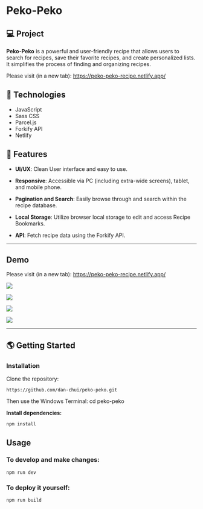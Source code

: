 # Peko-Peko

## 💻 Project

**Peko-Peko** is a powerful and user-friendly recipe that allows users to search for recipes, save their favorite recipes, and create personalized lists. It simplifies the process of finding and organizing recipes.

Please visit (in a new tab): https://peko-peko-recipe.netlify.app/

## 🚀 Technologies

- JavaScript
- Sass CSS
- Parcel.js
- Forkify API
- Netlify

## 💫 Features

- **UI/UX**: Clean User interface and easy to use.

- **Responsive**: Accessible via PC (including extra-wide screens), tablet, and mobile phone.
  
- **Pagination and Search**: Easily browse through and search within the recipe database.

- **Local Storage**: Utilize browser local storage to edit and access Recipe Bookmarks.

- **API**: Fetch recipe data using the Forkify API.


---

## Demo

Please visit (in a new tab): https://peko-peko-recipe.netlify.app/

![](/assets/screenshot1.webp)

![](/assets/screenshot2.webp)

![](/assets/screenshot3.webp)

![](/assets/screenshot4.webp)

---


## 🌎 Getting Started

### Installation

Clone the repository:

```
https://github.com/dan-chui/peko-peko.git
```

Then use the Windows Terminal: cd peko-peko


**Install dependencies:**

```
npm install
```

## Usage
### To develop and make changes:

```
npm run dev
```

### To deploy it yourself:

```
npm run build
```
